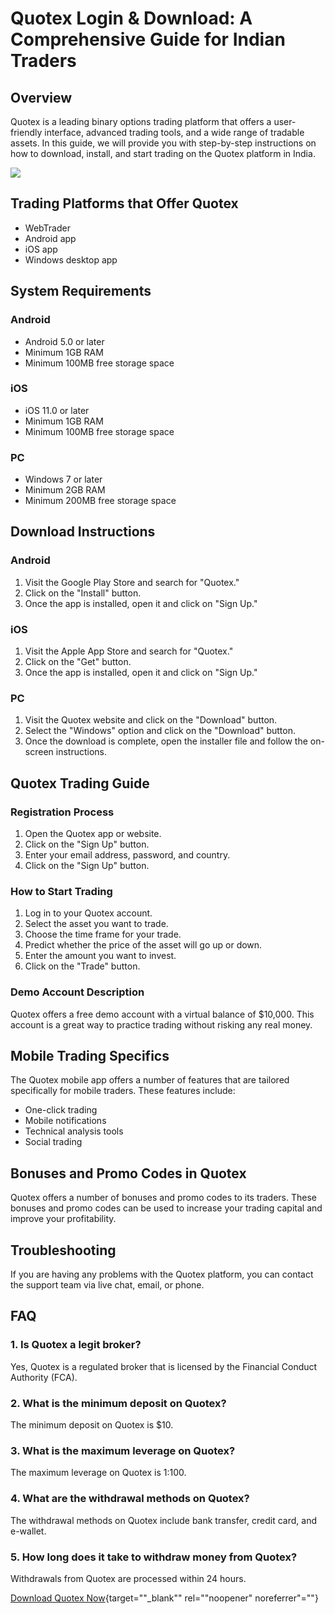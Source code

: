 # Quotex Login & Download: A Comprehensive Guide for Indian Traders

## Overview

Quotex is a leading binary options trading platform that offers a
user-friendly interface, advanced trading tools, and a wide range of
tradable assets. In this guide, we will provide you with step-by-step
instructions on how to download, install, and start trading on the
Quotex platform in India.

[![](https://static.quotex.io/files/1_en/300_250.jpg)](https://traff.sbs/brokerqxsignupf)

## Trading Platforms that Offer Quotex

-   WebTrader
-   Android app
-   iOS app
-   Windows desktop app

## System Requirements

### Android

-   Android 5.0 or later
-   Minimum 1GB RAM
-   Minimum 100MB free storage space

### iOS

-   iOS 11.0 or later
-   Minimum 1GB RAM
-   Minimum 100MB free storage space

### PC

-   Windows 7 or later
-   Minimum 2GB RAM
-   Minimum 200MB free storage space

## Download Instructions

### Android

1.  Visit the Google Play Store and search for "Quotex."
2.  Click on the "Install" button.
3.  Once the app is installed, open it and click on "Sign Up."

### iOS

1.  Visit the Apple App Store and search for "Quotex."
2.  Click on the "Get" button.
3.  Once the app is installed, open it and click on "Sign Up."

### PC

1.  Visit the Quotex website and click on the "Download" button.
2.  Select the "Windows" option and click on the "Download"
    button.
3.  Once the download is complete, open the installer file and follow
    the on-screen instructions.

## Quotex Trading Guide

### Registration Process

1.  Open the Quotex app or website.
2.  Click on the "Sign Up" button.
3.  Enter your email address, password, and country.
4.  Click on the "Sign Up" button.

### How to Start Trading

1.  Log in to your Quotex account.
2.  Select the asset you want to trade.
3.  Choose the time frame for your trade.
4.  Predict whether the price of the asset will go up or down.
5.  Enter the amount you want to invest.
6.  Click on the "Trade" button.

### Demo Account Description

Quotex offers a free demo account with a virtual balance of \$10,000.
This account is a great way to practice trading without risking any real
money.

## Mobile Trading Specifics

The Quotex mobile app offers a number of features that are tailored
specifically for mobile traders. These features include:

-   One-click trading
-   Mobile notifications
-   Technical analysis tools
-   Social trading

## Bonuses and Promo Codes in Quotex

Quotex offers a number of bonuses and promo codes to its traders. These
bonuses and promo codes can be used to increase your trading capital and
improve your profitability.

## Troubleshooting

If you are having any problems with the Quotex platform, you can contact
the support team via live chat, email, or phone.

## FAQ

### 1. Is Quotex a legit broker?

Yes, Quotex is a regulated broker that is licensed by the Financial
Conduct Authority (FCA).

### 2. What is the minimum deposit on Quotex?

The minimum deposit on Quotex is \$10.

### 3. What is the maximum leverage on Quotex?

The maximum leverage on Quotex is 1:100.

### 4. What are the withdrawal methods on Quotex?

The withdrawal methods on Quotex include bank transfer, credit card, and
e-wallet.

### 5. How long does it take to withdraw money from Quotex?

Withdrawals from Quotex are processed within 24 hours.

[Download Quotex
Now](\%22https://traff.sbs/quotexonelink\%22){target=""_blank""
rel=""noopener" noreferrer"=""}

